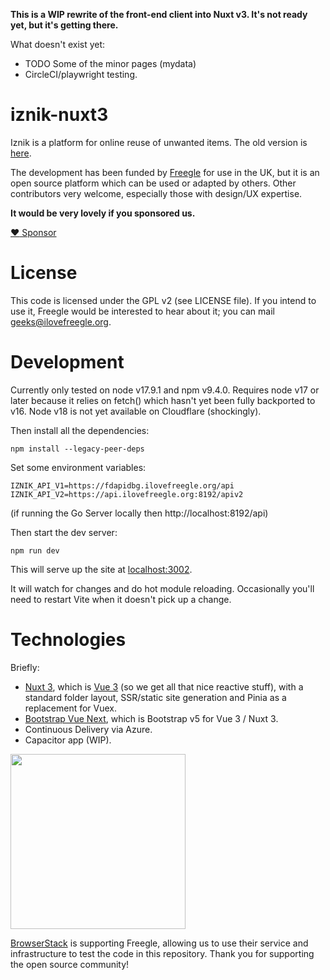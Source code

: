 **This is a WIP rewrite of the front-end client into Nuxt v3.  It's not ready yet, but it's getting there.**

What doesn't exist yet:
* TODO Some of the minor pages (mydata)
* CircleCI/playwright testing.

# iznik-nuxt3

Iznik is a platform for online reuse of unwanted items.  The old  version is [here](https://github.com/Freegle/iznik-nuxt).

The development has been funded by [Freegle](https://www.ilovefreegle.org) for use in the UK,
but it is an open source platform which can be used or adapted by others.  Other contributors very welcome,
especially those with design/UX expertise.

**It would be very lovely if you sponsored us.**

[:heart: Sponsor](https://github.com/sponsors/Freegle)

License
=======

This code is licensed under the GPL v2 (see LICENSE file).  If you intend to use it, Freegle would be interested to
hear about it; you can mail <geeks@ilovefreegle.org>.

# Development

Currently only tested on node v17.9.1 and npm v9.4.0.  Requires node v17 or later because it relies on fetch()
which hasn't yet been fully backported to v16.  Node v18 is not yet available on Cloudflare (shockingly).

Then install all the dependencies:
```
npm install --legacy-peer-deps
```

Set some environment variables:
```
IZNIK_API_V1=https://fdapidbg.ilovefreegle.org/api
IZNIK_API_V2=https://api.ilovefreegle.org:8192/apiv2
```

(if running the Go Server locally then http://localhost:8192/api)

Then start the dev server:
```
npm run dev
```

This will serve up the site at [localhost:3002](http://localhost:3002).

It will watch for changes and do hot module reloading.  Occasionally you'll need to restart Vite when it doesn't 
pick up a change.

# Technologies

Briefly:
* [Nuxt 3](https://v3.nuxtjs.org/), which is [Vue 3](https://vuejs.org/) (so we get all
  that nice reactive stuff), with a standard folder layout, SSR/static site generation and Pinia as a replacement 
  for Vuex.
* [Bootstrap Vue Next](https://github.com/bootstrap-vue/bootstrap-vue-next/), which is Bootstrap v5 for Vue 3 / Nuxt 3.
* Continuous Delivery via Azure.
* Capacitor app (WIP).

<img src="http://www.browserstack.com/images/layout/browserstack-logo-600x315.png" width="280"/>

[BrowserStack](http://www.browserstack.com) is supporting Freegle, allowing us to use their service and infrastructure to test the code in this repository. Thank you for supporting the open source community!
 
